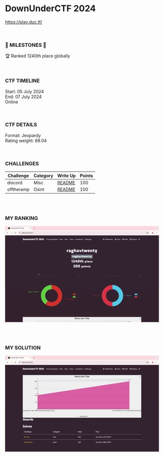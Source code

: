 # DownUnderCTF 2024

https://play.duc.tf/
<br><br><br>


### 🌟 MILESTONES 🌟

🏆 Ranked 1240th place globally
<br><br><br>

### CTF TIMELINE

Start: 05 July 2024 <br>
End: 07 July 2024 <br>
Online
<br><br><br>

### CTF DETAILS

Format: Jeopardy <br>
Rating weight: 68.04
<br><br><br>

### CHALLENGES

| Challenge     | Category  | Write Up           | Points |
|---------------|-----------|--------------------------|--------|
| discord   | Misc      | [README](discord/README.md) | 100    |
| offtheramp   |  Osint  | [README](offtheramp/README.md) | 100    |


<br><br>

### MY RANKING

![Rank](rank.png)

<br><br>
### MY SOLUTION

![Solves](solves.png)
